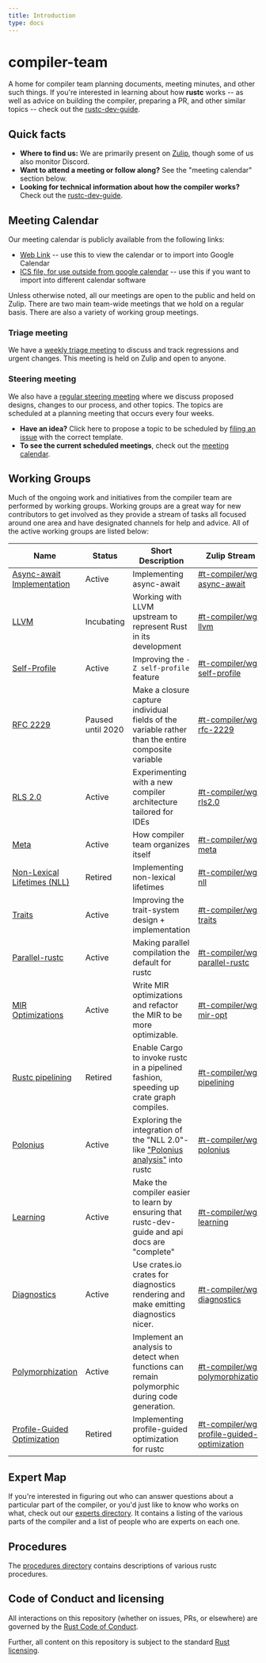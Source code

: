```yaml
---
title: Introduction
type: docs
---
```

# compiler-team

A home for compiler team planning documents, meeting minutes, and
other such things. If you're interested in learning about how
**rustc** works -- as well as advice on building the compiler, preparing a PR,
and other similar topics -- check out the [rustc-dev-guide].

[rustc-dev-guide]: https://rustc-dev-guide.rust-lang.org/

## Quick facts

- **Where to find us:** We are primarily present on [Zulip](about/chat-platform), though some of us also monitor Discord.
- **Want to attend a meeting or follow along?** See the "meeting calendar" section below.
- **Looking for technical information about how the compiler works?**
  Check out the [rustc-dev-guide](https://rustc-dev-guide.rust-lang.org/).

## Meeting Calendar

Our meeting calendar is publicly available from the following links:

  - [Web Link][embed]
    -- use this to view the calendar or to import into Google Calendar
  - [ICS file, for use outside from google calendar][ics]
    -- use this if you want to import into different calendar software

Unless otherwise noted, all our meetings are open to the public and
held on Zulip. There are two main team-wide meetings that we hold on a
regular basis. There are also a variety of working group meetings.

### Triage meeting

We have a [weekly triage meeting][triage] to discuss and track regressions and
urgent changes. This meeting is held on Zulip and open to anyone.

### Steering meeting

We also have a [regular steering meeting][steering] where we discuss
proposed designs, changes to our process, and other topics. The topics
are scheduled at a planning meeting that occurs every four weeks.

- **Have an idea?** Click here to propose a topic to be scheduled by [filing an issue][propose] with the correct template.
- **To see the current scheduled meetings**, check out the [meeting calendar](#meeting-calendar).

[triage]: about/triage-meeting
[steering]: about/steering-meeting
[embed]: https://calendar.google.com/calendar/embed?src=6u5rrtce6lrtv07pfi3damgjus%40group.calendar.google.com
[ics]: https://calendar.google.com/calendar/ical/6u5rrtce6lrtv07pfi3damgjus%40group.calendar.google.com/public/basic.ics
[propose]: https://github.com/rust-lang/compiler-team/issues/new/choose

## Working Groups

Much of the ongoing work and initiatives from the compiler team are performed by working groups.
Working groups are a great way for new contributors to get involved as they provide a stream of
tasks all focused around one area and have designated channels for help and advice. All of the
active working groups are listed below:


Name                                                      | Status       | Short Description                                                                                  | Zulip Stream
----                                                      | ------       | -----------------                                                                                  | ------------
[Async-await Implementation](working-groups/async-await/) | Active       | Implementing async-await                                                                           | [#t-compiler/wg-async-await][async-await_stream]
[LLVM](working-groups/llvm/)                              | Incubating   | Working with LLVM upstream to represent Rust in its development                                    | [#t-compiler/wg-llvm][llvm_stream]
[Self-Profile](working-groups/self-profile/)              | Active       | Improving the `-Z self-profile` feature                                                            | [#t-compiler/wg-self-profile][self-profile_stream]
[RFC 2229](working-groups/rfc-2229/)                      | Paused until 2020 | Make a closure capture individual fields of the variable rather than the entire composite variable | [#t-compiler/wg-rfc-2229][rfc-2229-stream]
[RLS 2.0](working-groups/rls-2.0/)                        | Active       | Experimenting with a new compiler architecture tailored for IDEs                                   | [#t-compiler/wg-rls2.0][rls20_stream]
[Meta](working-groups/meta/)                              | Active       | How compiler team organizes itself                                                                 | [#t-compiler/wg-meta][meta_stream]
[Non-Lexical Lifetimes (NLL)](working-groups/nll/)        | Retired      | Implementing non-lexical lifetimes                                                                 | [#t-compiler/wg-nll][nll_stream]
[Traits](working-groups/traits/)                          | Active       | Improving the trait-system design + implementation                                                 | [#t-compiler/wg-traits][traits_stream]
[Parallel-rustc](working-groups/parallel-rustc/)          | Active       | Making parallel compilation the default for rustc                                                  | [#t-compiler/wg-parallel-rustc][parallel-rustc_stream]
[MIR Optimizations](working-groups/mir-opt/)              | Active       | Write MIR optimizations and refactor the MIR to be more optimizable.                               | [#t-compiler/wg-mir-opt][mir-opt-stream]
[Rustc pipelining](working-groups/pipelining/)            | Retired      | Enable Cargo to invoke rustc in a pipelined fashion, speeding up crate graph compiles.             | [#t-compiler/wg-pipelining][pipelining-stream]
[Polonius](working-groups/polonius/)                      | Active       | Exploring the integration of the "NLL 2.0"-like ["Polonius analysis"][Polonius] into rustc         | [#t-compiler/wg-polonius][polonius_stream]
[Learning](working-groups/learning/)                      | Active       | Make the compiler easier to learn by ensuring that rustc-dev-guide and api docs are "complete"         | [#t-compiler/wg-learning][learning_stream]
[Diagnostics](working-groups/diagnostics/)                | Active       | Use crates.io crates for diagnostics rendering and make emitting diagnostics nicer.                | [#t-compiler/wg-diagnostics][diagnostics_stream]
[Polymorphization](working-groups/polymorphization/)      | Active       | Implement an analysis to detect when functions can remain polymorphic during code generation.      | [#t-compiler/wg-polymorphization][polymorphization_stream]
[Profile-Guided Optimization](working-groups/pgo/)        | Retired      | Implementing profile-guided optimization for rustc                                                 | [#t-compiler/wg-profile-guided-optimization][pgo_stream]

[Weekly, in Zulip]: #meeting-calendar
[nll_stream]: https://rust-lang.zulipchat.com/#narrow/stream/122657-t-compiler.2Fwg-nll
[llvm_stream]: https://rust-lang.zulipchat.com/#narrow/stream/187780-t-compiler.2Fwg-llvm
[meta_stream]: https://rust-lang.zulipchat.com/#narrow/stream/185694-t-compiler.2Fwg-meta
[rls20_stream]: https://rust-lang.zulipchat.com/#narrow/stream/185405-t-compiler.2Fwg-rls-2.2E0
[traits_stream]: https://rust-lang.zulipchat.com/#narrow/stream/144729-t-compiler.2Fwg-traits
[async-await_stream]: https://rust-lang.zulipchat.com/#narrow/stream/187312-t-compiler.2Fwg-async-await
[self-profile_stream]: https://rust-lang.zulipchat.com/#narrow/stream/187831-t-compiler.2Fwg-self-profile
[pgo_stream]: https://rust-lang.zulipchat.com/#narrow/stream/187830-t-compiler.2Fwg-profile-guided-optimization
[parallel-rustc_stream]: https://rust-lang.zulipchat.com/#narrow/stream/187679-t-compiler.2Fwg-parallel-rustc
[rfc-2229-stream]: https://rust-lang.zulipchat.com/#narrow/stream/189812-t-compiler.2Fwg-rfc-2229
[mir-opt-stream]: https://rust-lang.zulipchat.com/#narrow/stream/189540-t-compiler.2Fwg-mir-opt
[pipelining-stream]: https://rust-lang.zulipchat.com/#narrow/stream/195180-t-compiler.2Fwg-pipelining
[polonius_stream]: https://rust-lang.zulipchat.com/#narrow/stream/186049-t-compiler.2Fwg-polonius
[polymorphization_stream]: https://rust-lang.zulipchat.com/#narrow/stream/216091-t-compiler.2Fwg-polymorphization
[learning_stream]: https://rust-lang.zulipchat.com/#narrow/stream/196385-t-compiler.2Fwg-learning
[Polonius]: https://github.com/rust-lang/polonius
[diagnostics_stream]: https://rust-lang.zulipchat.com/#narrow/stream/147480-t-compiler.2Fwg-diagnostics

## Expert Map

If you're interested in figuring out who can answer questions about a
particular part of the compiler, or you'd just like to know who works on what,
check out our [experts directory](experts). It contains a listing of the
various parts of the compiler and a list of people who are experts on each one.

## Procedures

The [procedures directory](procedures) contains descriptions of various
rustc procedures.

## Code of Conduct and licensing

All interactions on this repository (whether on issues, PRs, or
elsewhere) are governed by the [Rust Code of
Conduct](about/code_of_conduct/).

Further, all content on this repository is subject to the standard
[Rust](LICENSE-MIT) [licensing](LICENSE-APACHE).
